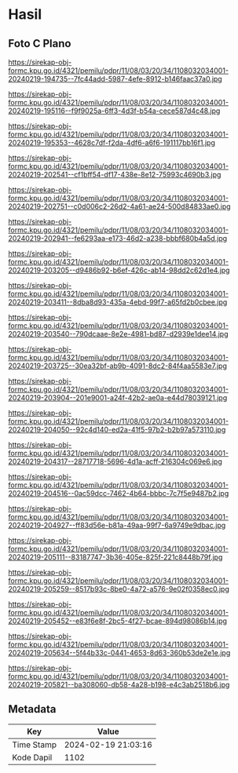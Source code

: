 # Hasil

## Foto C Plano

https://sirekap-obj-formc.kpu.go.id/4321/pemilu/pdpr/11/08/03/20/34/1108032034001-20240219-194735--7fc44add-5987-4efe-8912-b146faac37a0.jpg

https://sirekap-obj-formc.kpu.go.id/4321/pemilu/pdpr/11/08/03/20/34/1108032034001-20240219-195116--f9f9025a-6ff3-4d3f-b54a-cece587d4c48.jpg

https://sirekap-obj-formc.kpu.go.id/4321/pemilu/pdpr/11/08/03/20/34/1108032034001-20240219-195353--4628c7df-f2da-4df6-a6f6-191117bb16f1.jpg

https://sirekap-obj-formc.kpu.go.id/4321/pemilu/pdpr/11/08/03/20/34/1108032034001-20240219-202541--cf1bff54-df17-438e-8e12-75993c4690b3.jpg

https://sirekap-obj-formc.kpu.go.id/4321/pemilu/pdpr/11/08/03/20/34/1108032034001-20240219-202751--c0d006c2-26d2-4a61-ae24-500d84833ae0.jpg

https://sirekap-obj-formc.kpu.go.id/4321/pemilu/pdpr/11/08/03/20/34/1108032034001-20240219-202941--fe6293aa-e173-46d2-a238-bbbf680b4a5d.jpg

https://sirekap-obj-formc.kpu.go.id/4321/pemilu/pdpr/11/08/03/20/34/1108032034001-20240219-203205--d9486b92-b6ef-426c-ab14-98dd2c62d1e4.jpg

https://sirekap-obj-formc.kpu.go.id/4321/pemilu/pdpr/11/08/03/20/34/1108032034001-20240219-203411--8dba8d93-435a-4ebd-99f7-a65fd2b0cbee.jpg

https://sirekap-obj-formc.kpu.go.id/4321/pemilu/pdpr/11/08/03/20/34/1108032034001-20240219-203540--790dcaae-8e2e-4981-bd87-d2939e1dee14.jpg

https://sirekap-obj-formc.kpu.go.id/4321/pemilu/pdpr/11/08/03/20/34/1108032034001-20240219-203725--30ea32bf-ab9b-4091-8dc2-84f4aa5583e7.jpg

https://sirekap-obj-formc.kpu.go.id/4321/pemilu/pdpr/11/08/03/20/34/1108032034001-20240219-203904--201e9001-a24f-42b2-ae0a-e44d78039121.jpg

https://sirekap-obj-formc.kpu.go.id/4321/pemilu/pdpr/11/08/03/20/34/1108032034001-20240219-204050--92c4d140-ed2a-41f5-97b2-b2b97a573110.jpg

https://sirekap-obj-formc.kpu.go.id/4321/pemilu/pdpr/11/08/03/20/34/1108032034001-20240219-204317--28717718-5696-4d1a-acff-216304c069e6.jpg

https://sirekap-obj-formc.kpu.go.id/4321/pemilu/pdpr/11/08/03/20/34/1108032034001-20240219-204516--0ac59dcc-7462-4b64-bbbc-7c7f5e9487b2.jpg

https://sirekap-obj-formc.kpu.go.id/4321/pemilu/pdpr/11/08/03/20/34/1108032034001-20240219-204927--ff83d56e-b81a-49aa-99f7-6a9749e9dbac.jpg

https://sirekap-obj-formc.kpu.go.id/4321/pemilu/pdpr/11/08/03/20/34/1108032034001-20240219-205111--83187747-3b36-405e-825f-221c8448b79f.jpg

https://sirekap-obj-formc.kpu.go.id/4321/pemilu/pdpr/11/08/03/20/34/1108032034001-20240219-205259--8517b93c-8be0-4a72-a576-9e02f0358ec0.jpg

https://sirekap-obj-formc.kpu.go.id/4321/pemilu/pdpr/11/08/03/20/34/1108032034001-20240219-205452--e83f6e8f-2bc5-4f27-bcae-894d98086b14.jpg

https://sirekap-obj-formc.kpu.go.id/4321/pemilu/pdpr/11/08/03/20/34/1108032034001-20240219-205634--5f44b33c-0441-4653-8d63-360b53de2e1e.jpg

https://sirekap-obj-formc.kpu.go.id/4321/pemilu/pdpr/11/08/03/20/34/1108032034001-20240219-205821--ba308060-db58-4a28-b198-e4c3ab2518b6.jpg


## Metadata

| Key        | Value               |
| ---------- | ------------------- |
| Time Stamp | 2024-02-19 21:03:16 |
| Kode Dapil | 1102                |



